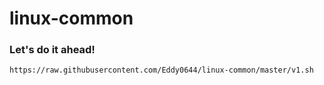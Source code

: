 # linux-common
### Let's do it ahead!
`https://raw.githubusercontent.com/Eddy0644/linux-common/master/v1.sh`
